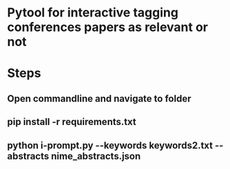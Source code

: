 
# Pytool for interactive tagging conferences papers as relevant or not

# Steps

## Open commandline and navigate to folder

## pip install -r requirements.txt

## python i-prompt.py --keywords keywords2.txt --abstracts nime_abstracts.json
